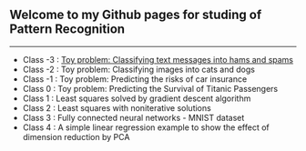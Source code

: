 ## Welcome to my Github pages for studing of Pattern Recognition

---
-  Class -3 : [Toy problem: Classifying text messages into hams and spams](https://github.com/haitaozhao/Python-Examples-for-Pattern-Recognition/tree/master/-3%20Toy%20problem%20-%20Predcting%20Ham%20or%20Spam)
-  Class -2 : Toy problem: Classifying images into cats and dogs
-  Class -1 : Toy problem: Predicting the risks of car insurance 
-  Class  0 : Toy problem: Predicting the Survival of Titanic Passengers 
-  Class  1 : Least squares solved by gradient descent algorithm
-  Class  2 : Least squares with noniterative solutions
-  Class  3 : Fully connected neural networks - MNIST dataset
-  Class  4 : A simple linear regression example to show the effect of dimension reduction by PCA







